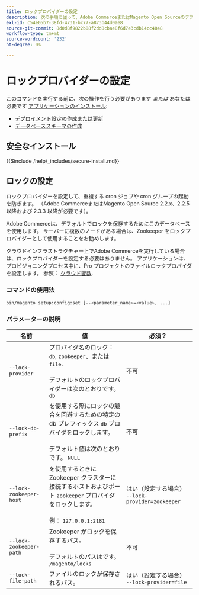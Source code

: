 ```yaml
---
title: ロックプロバイダーの設定
description: 次の手順に従って、Adobe CommerceまたはMagento Open Sourceのデプロイメントで重複した cron ジョブおよび cron グループが実行されないようにします。
exl-id: c54e05b7-38fd-4731-bc77-a873b44d0ae8
source-git-commit: 8d0d8f9822b88f2dd8cbae8f6d7e3cdb14cc4848
workflow-type: tm+mt
source-wordcount: '232'
ht-degree: 0%

---
```


# ロックプロバイダーの設定

このコマンドを実行する前に、次の操作を行う必要があります *または* あなたは必要です [アプリケーションのインストール](../advanced.md):

* [デプロイメント設定の作成または更新](deployment.md)
* [データベーススキーマの作成](database.md)

## 安全なインストール

{{$include /help/_includes/secure-install.md}}

## ロックの設定

ロックプロバイダーを設定して、重複する cron ジョブや cron グループの起動を防ぎます。 （Adobe CommerceまたはMagento Open Source 2.2.x、2.2.5 以降および 2.3.3 以降が必要です）。

Adobe Commerceは、デフォルトでロックを保存するためにこのデータベースを使用します。 サーバーに複数のノードがある場合は、Zookeeper をロックプロバイダーとして使用することをお勧めします。

クラウドインフラストラクチャー上でAdobe Commerceを実行している場合は、ロックプロバイダーを設定する必要はありません。 アプリケーションは、プロビジョニングプロセス中に、Pro プロジェクトのファイルロックプロバイダを設定します。 参照： [クラウド変数](https://devdocs.magento.com/cloud/env/variables-cloud.html).

### コマンドの使用法

```bash
bin/magento setup:config:set [--<parameter_name>=<value>, ...]
```

### パラメーターの説明

| 名前 | 値 | 必須？ |
|--- |--- |--- |
| `--lock-provider` | プロバイダ名のロック： `db`, `zookeeper`、または `file`.<br><br>デフォルトのロックプロバイダーは次のとおりです。 `db` | 不可 |
| `--lock-db-prefix` | を使用する際にロックの競合を回避するための特定の db プレフィックス `db` プロバイダをロックします。<br><br>デフォルト値は次のとおりです。 `NULL` | 不可 |
| `--lock-zookeeper-host` | を使用するときに Zookeeper クラスターに接続するホストおよびポート `zookeeper` プロバイダをロックします。<br><br>例： `127.0.0.1:2181` | はい（設定する場合） `--lock-provider=zookeeper` |
| `--lock-zookeeper-path` | Zookeeper がロックを保存するパス。<br><br>デフォルトのパスはです。 `/magento/locks` | 不可 |
| `--lock-file-path` | ファイルのロックが保存されるパス。 | はい（設定する場合） `--lock-provider=file` |
